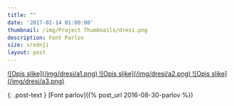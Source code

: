 ```yaml
---
title: ""
date: '2017-02-14 01:00:00'
thumbnail: /img/Project Thumbnails/dresi.png
description: Font Parlov
size: srednji
layout: post
---
```


<a href="/img/dresi/a1.png" class="fluidbox">
![Opis slike](/img/dresi/a1.png)
</a>

<a href="/img/dresi/a2.png" class="fluidbox">
![Opis slike](/img/dresi/a2.png)
</a>

<a href="/img/dresi/a3.png" class="fluidbox">
![Opis slike](/img/dresi/a3.png)
</a>

{: .post-text }
[Font parlov]({% post_url 2016-08-30-parlov %})
